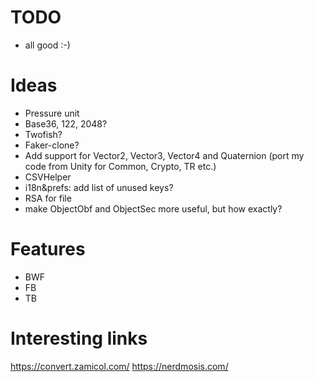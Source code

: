 # TODO
* all good :-)

# Ideas
* Pressure unit
* Base36, 122, 2048?
* Twofish?
* Faker-clone?
* Add support for Vector2, Vector3, Vector4 and Quaternion (port my code from Unity for Common, Crypto, TR etc.)
* CSVHelper
* i18n&prefs: add list of unused keys?
* RSA for file
* make ObjectObf and ObjectSec more useful, but how exactly?

# Features
* BWF
* FB
* TB

# Interesting links
https://convert.zamicol.com/
https://nerdmosis.com/